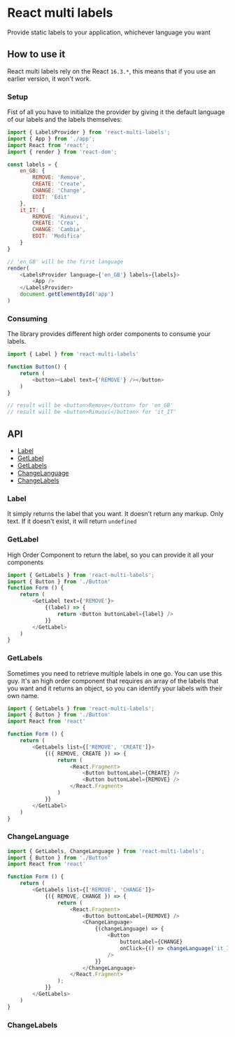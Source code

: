 # React multi labels

Provide static labels to your application, whichever language you want

## How to use it

React multi labels rely on the React `16.3.*`, this means that if you use an earlier version, it won't work.

### Setup 

Fist of all you have to initialize the provider by giving it the default language of our labels and the labels themselves:

```js
import { LabelsProvider } from 'react-multi-labels';
import { App } from './app';
import React from 'react';
import { render } from 'react-dom';

const labels = {
    en_GB: {
        REMOVE: 'Remove',
        CREATE: 'Create',
        CHANGE: 'Change',
        EDIT: 'Edit'
    },
    it_IT: {
        REMOVE: 'Rimuovi',
        CREATE: 'Crea',
        CHANGE: 'Cambia',
        EDIT: 'Modifica'        
    }
}

// 'en_GB' will be the first language
render(
    <LabelsProvider language={'en_GB'} labels={labels}> 
        <App />
    </LabelsProvider>
    document.getElementById('app')
)

```

### Consuming

The library provides different high order components to consume your labels. 

```js
import { Label } from 'react-multi-labels'

function Button() {
    return (
        <button><Label text={'REMOVE'} /></button>
    )
}

// result will be <button>Remove</button> for 'en_GB'
// result will be <button>Rimuovi</button> for 'it_IT'

```

## API

* [Label](#label)
* [GetLabel](#getlabel)
* [GetLabels](#getlabels)
* [ChangeLanguage](#changelanguage)
* [ChangeLabels](#changelabels)

### Label
It simply returns the label that you want. It doesn't return any markup. Only text. If it doesn't exist, it will return `undefined`

### GetLabel
High Order Component to return the label, so you can provide it all your components

```js
import { GetLabels } from 'react-multi-labels';
import { Button } from './Button'
function Form () {
    return (
        <GetLabel text={'REMOVE'}>
            {(label) => {
                return <Button buttonLabel={label} />
            }}
        </GetLabel>
    )
}
```

### GetLabels

Sometimes you need to retrieve multiple labels in one go. You can use this guy. It's an high order component that requires an array of the labels that you want and it returns an object, so you can identify your labels with their own name.


```js
import { GetLabels } from 'react-multi-labels';
import { Button } from './Button'
import React from 'react'

function Form () {
    return (
        <GetLabels list={['REMOVE', 'CREATE']}>
            {({ REMOVE, CREATE }) => {
                return ( 
                    <React.Fragment>
                        <Button buttonLabel={CREATE} />
                        <Button buttonLabel={REMOVE} />
                    </React.Fragment>
                )
            }}
        </GetLabel>
    )
}
```

### ChangeLanguage

```js
import { GetLabels, ChangeLanguage } from 'react-multi-labels';
import { Button } from './Button'
import React from 'react'

function Form () {
    return (
        <GetLabels list={['REMOVE', 'CHANGE']}>
            {({ REMOVE, CHANGE }) => {
                return ( 
                    <React.Fragment>
                        <Button buttonLabel={REMOVE} />
                        <ChangeLanguage>
                            {(changeLanguage) => {
                                <Button 
                                    buttonLabel={CHANGE} 
                                    onClick={() => changeLanguage('it_IT')}
                                />
                            }}                        
                        </ChangeLanguage>
                    </React.Fragment>
                );
            }}
        </GetLabels>
    )
}
```

### ChangeLabels
